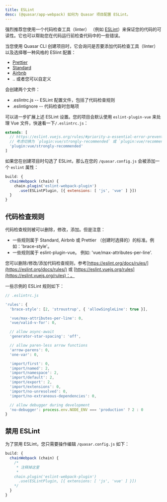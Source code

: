```yaml
---
title: ESLint
desc: (@quasar/app-webpack) 如何为 Quasar 项目配置 ESLint。
---
```


强烈推荐您使用一个代码检查工具（linter） （例如  [ESLint](https://eslint.org/)）来保证您的代码的可读性。它也可以帮助您在代码运行前检查代码中的一些错误。

当您使用 Quasar CLI 创建项目时，它会询问是否要添加代码检查工具（linter）以及选择哪一种风格的 ESlint 配置：

* [Prettier](https://github.com/prettier/prettier)
* [Standard](https://github.com/standard/standard)
* [Airbnb](https://github.com/airbnb/javascript)
* .. 或者您可以自定义

会创建两个文件：

* .eslintrc.js -- ESLint 配置文件，包括了代码检查规则
* .eslintignore -- 代码检查时忽略项

可以进一步扩展上述 ESLint 设置。您的项目会默认使用 `eslint-plugin-vue` 来处理 Vue 文件，快速看一下`/.eslintrc.js`：

```js
extends: [
  // https://eslint.vuejs.org/rules/#priority-a-essential-error-prevention-for-vue-js-3-x
  // 考虑切换为 `plugin:vue/strongly-recommended` 或 `plugin:vue/recommended` 以使用更严格的规则
  'plugin:vue/strongly-recommended'
]
```

如果您在创建项目时勾选了 ESLint，那么在您的 `/quasar.config.js` 会被添加一个 `eslint` 属性：

```js
build: {
  chainWebpack (chain) {
    chain.plugin('eslint-webpack-plugin')
      .use(ESLintPlugin, [{ extensions: [ 'js', 'vue' ] }])
  }
}
```

## 代码检查规则

代码检查规则被可以删除，修改，添加。但是注意：

* 一些规则属于 Standard, Airbnb 或 Prettier （创建时选择的）的标准。例如：'brace-style'。
* 一些规则属于 eslint-plugin-vue。 例如: 'vue/max-attributes-per-line'.

您可以删除/修改/添加代码检查规则，参考[https://eslint.org/docs/rules/](https://eslint.org/docs/rules/) 或 [https://eslint.vuejs.org/rules](https://eslint.vuejs.org/rules)：。

一些示例的 ESLint  规则如下：

```js
// .eslintrc.js

'rules': {
  'brace-style': [2, 'stroustrup', { 'allowSingleLine': true }],

  'vue/max-attributes-per-line': 0,
  'vue/valid-v-for': 0,

  // allow async-await
  'generator-star-spacing': 'off',

  // allow paren-less arrow functions
  'arrow-parens': 0,
  'one-var': 0,

  'import/first': 0,
  'import/named': 2,
  'import/namespace': 2,
  'import/default': 2,
  'import/export': 2,
  'import/extensions': 0,
  'import/no-unresolved': 0,
  'import/no-extraneous-dependencies': 0,

  // allow debugger during development
  'no-debugger': process.env.NODE_ENV === 'production' ? 2 : 0
}
```

## 禁用 ESLint

为了禁用 ESLint，您只需要操作编辑 `/quasar.config.js` 如下：

```js
build: {
  chainWebpack (chain) {
    /*
     * 注释掉这里
     *
    chain.plugin('eslint-webpack-plugin')
      .use(ESLintPlugin, [{ extensions: [ 'js', 'vue' ] }])
    */
  }
}
```

